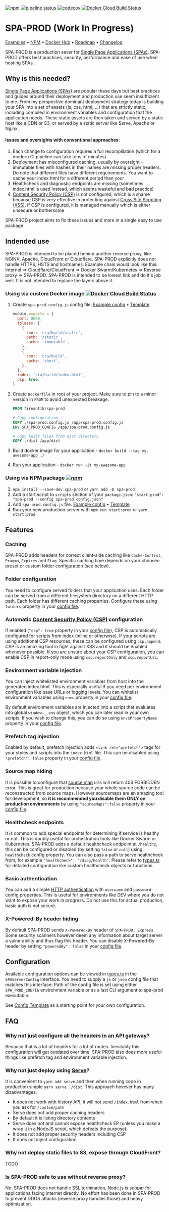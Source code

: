 [![npm](https://img.shields.io/npm/v/spa-prod.svg)](https://www.npmjs.com/package/spa-prod) [![pipeline status](https://gitlab.com/jkelin/spa-prod/badges/master/pipeline.svg)](https://gitlab.com/jkelin/spa-prod/pipelines) [![codecov](https://codecov.io/gh/jkelin/spa-prod/branch/master/graph/badge.svg)](https://codecov.io/gh/jkelin/spa-prod) [![Docker Cloud Build Status](https://img.shields.io/docker/cloud/build/fireantik/spa-prod.svg)](https://hub.docker.com/r/fireantik/spa-prod)

# SPA-PROD (Work In Progress)

[Examples](/example) • [NPM](https://www.npmjs.com/package/spa-prod) • [Docker Hub](https://hub.docker.com/r/fireantik/spa-prod) • [Roadmap](/docs/roadmap.md) • [Changelog](/docs/changelog.md)

SPA-PROD is a production sever for [Single Page Applications (SPAs)](https://en.wikipedia.org/wiki/Single-page_application). SPA-PROD offers best practices, security, performance and ease of use when hosting SPAs.

## Why is this needed?

[Single Page Applications (SPAs)](https://en.wikipedia.org/wiki/Single-page_application) are popular these days but best practices and guides around their deployment and production use seem insufficient to me. From my perspective dominant deployment strategy today is building your SPA into a set of assets (js, css, html, ...) that are strictly static, including compiled in environment variables and configuration that the application needs. These static assets are then taken and served by a static host like a CDN or S3, or served by a static server like Serve, Apache or Nginx.

#### Issues and oversights with conventional approaches:

1. Each change to configuration requires a full recomplilation (which for a modern CI pipeline can take tens of minutes)
2. Deployment has misconfigured caching, usually by oversight - immutable files with hashes in their names are missing proper headers. Do note that different files have different requirements. You want to cache your index.html for a different period than your
3. Healthcheck and diagnostic endpoints are missing (sometimes index.html is used instead, which seems wasteful and bad practice)
4. [Content Security Policy (CSP)](https://developer.mozilla.org/en-US/docs/Web/HTTP/CSP) is not configured, which is a shame because CSP is very effective in protecting against [Cross Site Scripting (XSS)](https://cs.wikipedia.org/wiki/Cross-site_scripting). If CSP is configured, it is managed manually which is either unsecure or bothersome

SPA-PROD project aims to fix these issues and more in a single easy to use package

## Indended use

SPA-PROD is intended to be placed behind another reverse proxy, like NGINX, Apache, CloudFront or Cloudflare. SPA-PROD explicitly does not handle HTTPS, HSTS and hostnames. Example chain would look like this: Internet => Cloudflare/CloudFront => Docker Swarm/Kubernetes => Reverse proxy => SPA-PROD. SPA-PROD is intended to be lowest link and do it's job well. It is not intended to replace the layers above it.

### Using via custom Docker image [![Docker Cloud Build Status](https://img.shields.io/docker/cloud/build/fireantik/spa-prod.svg)](https://hub.docker.com/r/fireantik/spa-prod)

1. Create `spa-prod.config.js` config file. [Example config](/example/config.js) • [Template](/example/template.js)

   ```javascript
   module.exports = {
     port: 8080,
     folders: [
       {
         root: 'cra/build/static',
         path: '/static',
         cache: 'immutable',
       },
       {
         root: 'cra/build',
         cache: 'short',
       },
     ],
     index: 'cra/build/index.html',
     csp: true,
   }
   ```

2. Create `Dockerfile` in root of your project. Make sure to pin to a minor version in `FROM` to avoid unexpected breakage.

   ```dockerfile
   FROM fireantik/spa-prod

   # Copy configuration
   COPY ./spa-prod.config.js /app/spa-prod.config.js
   ENV SPA_PROD_CONFIG /app/spa-prod.config.js

   # Copy built files from dist directory
   COPY ./dist /app/dist
   ```

3. Build docker image for your application - `docker build --tag my-awesome-app ./`
4. Run your application - `docker run -it my-awesome-app`

### Using via NPM package [![npm](https://img.shields.io/npm/v/spa-prod.svg)](https://www.npmjs.com/package/spa-prod)

1. `npm install --save-dev spa-prod` or `yarn add -D spa-prod`
2. Add a start script to `scripts` section of your `package.json`: `"start:prod": "spa-prod --config spa-prod.config.json"`
3. Add `spa-prod.config.js` file. [Example config](/example/config.js) • [Template](/example/template.js)
4. Run your new production server with `npm run start:prod` or `yarn start:prod`

## Features

### Caching

SPA-PROD adds headers for correct client-side caching like `Cache-Control`, `Pragma`, `Expires` and `Etag`. Specific caching time depends on your choosen preset or custom folder configuration (see below).

### Folder configuration

You need to configure served folders that your application uses. Each folder can be served from a different filesystem directory on a different HTTP path. Each folder has different caching properties. Configure these using `folders` property in your [config file](#Configuration).

### Automatic [Content Security Policy (CSP)](https://developer.mozilla.org/en-US/docs/Web/HTTP/CSP) configuration

If enabled (`"csp": true` property in your [config file](#Configuration)), CSP is automatically configured for scripts from index (inline or otherwise). If your scripts are using additional CSP resources, these can be configured using `csp.append`. CSP is an amazing tool in fight against XSS and it should be enabled whenever possible. If you are unsure about your CSP configuration, you can enable CSP in report-only mode using `csp.reportOnly` and `csp.reportUri`.

### Environment variable injection

You can inject whitelisted environment variables from host into the generated index.html. This is especially useful if you need per environment configuration like base URLs or logging levels. You can whitelist environment variables using `envs` property in your [config file](#Configuration).

By default environment variables are injected into a script that evaluates into global `window.__env` object, which you can later read in your own scripts. If you wish to change this, you can do so using `envsPropertyName` property in your [config file](#Configuration).

### Prefetch tag injection

Enabled by default, prefetch injection adds `<link rel="prefetch">` tags for your styles and scripts into the `index.html` file. This can be disabled using `"prefetch": false` property in your [config file](#Configuration).

### Source map hiding

It is possible to configure that [source map](https://blog.teamtreehouse.com/introduction-source-maps) urls will return 403 FORBIDDEN error. This is great for production because your whole source code can be reconstructed from source maps. However sourcemaps are an amazing tool for development, so **it is recommended you disable them ONLY on production environments** by using `"sourceMaps":false` property in your [config file](#Configuration).

### Healthcheck endpoints

It is common to add special endpoints for determining if service is healthy or not. This is doubly useful for orchestration tools like Docker Swarm or Kubernetes. SPA-PROD adds a default healthcheck endpoint at `/healthz`, this can be configured or disabled (by setting `false` or `null`) using `healthcheck` config property. You can also pass a path to serve healthcheck from, for example `"healthcheck": "/diag/health"`. Please refer to [types.ts](/src/types.ts) for detailed configuration like custom healthcheck objects or functions.

### Basic authentication

You can add a simple [HTTP authentication](https://developer.mozilla.org/en-US/docs/Web/HTTP/Authentication) with `username` and `password` config properties. This is useful for environments like DEV where you do not want to expose your work in progress. Do not use this for actual production, basic auth is not secure.

### X-Powered-By header hiding

By default SPA-PROD sends `X-Powered-By` header of `SPA-PROD, Express`. Some security scanners however deem any information about target server a vulnerability and thus flag this header. You can disable X-Powered-By header by setting `"poweredBy": false` in your [config file](#Configuration).

## Configuration

Available configuration options can be viewed in [types.ts](/src/types.ts) in the `SPAServerConfig` interface. You need to supply a `js` or `json` config file that matches this interface. Path of the config file is set using either `SPA_PROD_CONFIG` environment variable or as a last CLI argument to spa-prod executable.

See [Config Template](/example/template.js) as a starting point for your own configuration.

## FAQ

### Why not just configure all the headers in an API gateway?

Because that is a lot of headers for a lot of routes. Inevitably this configuration will get outdated over time. SPA-PROD also does more useful things like prefetch tag and environment variable injection.

### Why not just deploy using [Serve](https://www.npmjs.com/package/serve)?

It is convenient to `yarn add serve` and then when running code in production simple `yarn serve ./dist`. This approach hovever has many disadvantages.

- It does not work with history API, it will not send `/index.html` from when you ask for `/custom/path`
- Serve does not add proper caching headers
- By default it is listing directory contents
- Serve does not and cannot expose healthcheck EP (unless you make a wrap it in a NodeJS script, which defeats the purpose)
- It does not add proper security headers including CSP
- It does not inject configuration

### Why not deploy static files to S3, expose through CloudFront?

TODO

### Is SPA-PROD safe to use without reverse proxy?

No. SPA-PROD does not handle SSL termination, Node.js is subpar for applications facing internet directly. No effort has been done in SPA-PROD to prevent DDOS attacks (reverse proxy handles those) and heavy optimization.
